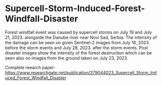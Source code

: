 # Supercell-Storm-Induced-Forest-Windfall-Disaster
Forest windfall event was caused by supercell storms on July 19 and July 21, 2023. alongside the Danube river near Novi Sad, Serbia. The intensity of the damage can be seen on given Sentinel-2 images from July 18, 2023. before the storm events and July 28, 2023. after the storm events. Post disaster images show the intensity of the forest destruction which can be seen also on images from the ground taken on July 23, 2023.

Complete reearch paper: https://www.researchgate.net/publication/379044023_Supercell_Storm_Induced_Forest_Windfall_Disaster
